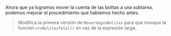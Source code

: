 Ahora que ya logramos mover la cuenta de las bolitas a una subtarea, podemos mejorar el procedimiento que habíamos hecho antes.

> Modifica la primera versión de `MoverSegunBolitas` para que invoque la función `nroBolitasTotal()` en vez de la expresión larga.